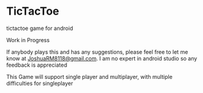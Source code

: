 # TicTacToe
tictactoe game for android

Work in Progress

If anybody plays this and has any suggestions, please feel free to let me know at JoshuaRM8118@gmail.com. I am no expert in android studio so any feedback is appreciated

This Game will support single player and multiplayer, with multiple difficulties for singleplayer
